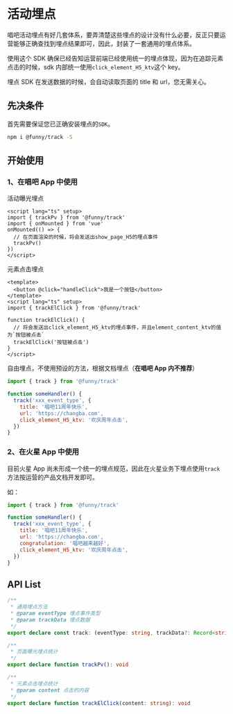 # 活动埋点

唱吧活动埋点有好几套体系，要弄清楚这些埋点的设计没有什么必要，反正只要运营能够正确查找到埋点结果即可，因此，封装了一套通用的埋点体系。

使用这个 SDK 确保已经告知运营前端已经使用统一的埋点体现，因为在追踪元素点击的时候，sdk 内部统一使用`click_element_H5_ktv`这个 key。

埋点 SDK 在发送数据的时候，会自动读取页面的 title 和 url，您无需关心。

## 先决条件

首先需要保证您已正确安装埋点的`SDK`。

```bash
npm i @funny/track -S
```

## 开始使用

### 1、在唱吧 App 中使用

活动曝光埋点

```vue
<script lang="ts" setup>
import { trackPv } from '@funny/track'
import { onMounted } from 'vue'
onMounted(() => {
  // 在页面渲染的时候，将会发送出show_page_H5的埋点事件
  trackPv()
})
</script>
```

元素点击埋点

```vue
<template>
  <button @click="handleClick">我是一个按钮</button>
</template>
<script lang="ts" setup>
import { trackElClick } from '@funny/track'

function trackElClick() {
  // 将会发送出click_element_H5_ktv的埋点事件，并且element_content_ktv的值为`按钮被点击`
  trackElClick('按钮被点击')
}
</script>
```

自由埋点，不使用预设的方法，根据文档埋点（**在唱吧 App 内不推荐**）

```js
import { track } from '@funny/track'

function someHandler() {
  track('xxx_event_type', {
    title: '唱吧11周年快乐',
    url: 'https://changba.com',
    click_element_H5_ktv: '欢庆周年点击',
  })
}
```

### 2、在火星 App 中使用

目前火星 App 尚未形成一个统一的埋点规范，因此在火星业务下埋点使用`track`方法按运营的产品文档开发即可。

如：

```js
import { track } from '@funny/track'

function someHandler() {
  track('xxx_event_type', {
    title: '唱吧11周年快乐',
    url: 'https://changba.com',
    congratulation: '唱吧越来越好',
    click_element_H5_ktv: '欢庆周年点击',
  })
}
```

## API List

```ts
/**
 * 通用埋点方法
 * @param eventType 埋点事件类型
 * @param trackData 埋点数据
 */
export declare const track: (eventType: string, trackData?: Record<string, unknown>) => void

/**
 * 页面曝光埋点统计
 */
export declare function trackPv(): void

/**
 * 元素点击埋点统计
 * @param content 点击的内容
 */
export declare function trackElClick(content: string): void
```
